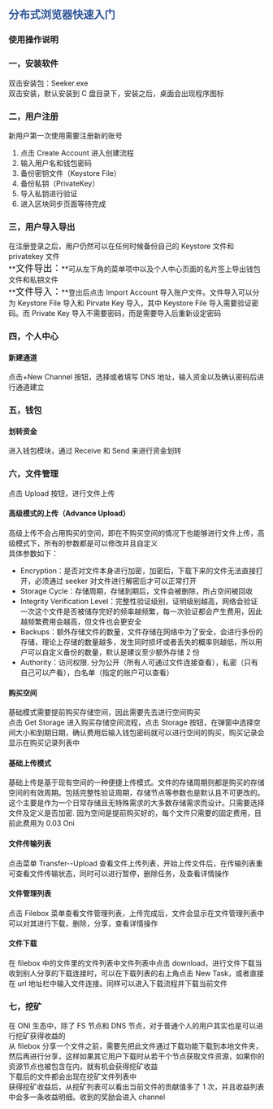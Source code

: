 ## <font color=#2F5597>分布式浏览器快速入门</font>

### 使用操作说明

### 一，安装软件

双击安装包：Seeker.exe<br/> 双击安装，默认安装到 C 盘目录下，安装之后，桌面会出现程序图标

### 二，用户注册

新用户第一次使用需要注册新的账号

1. 点击 Create Account 进入创建流程
2. 输入用户名和钱包密码
3. 备份密钥文件（Keystore File）
4. 备份私钥（PrivateKey）
5. 导入私钥进行验证
6. 进入区块同步页面等待完成

### 三，用户导入导出

在注册登录之后，用户仍然可以在任何时候备份自己的 Keystore 文件和 privatekey 文件  
**<font size=4>文件导出：</font>**可从左下角的菜单项中以及个人中心页面的名片签上导出钱包文件和私钥文件  
**<font size=4>文件导入：</font>**登出后点击 Import Account 导入账户文件。文件导入可以分为 Keystore File 导入和 Pirvate Key 导入，其中 Keystore File 导入需要验证密码。而 Private Key 导入不需要密码，而是需要导入后重新设定密码

### 四，个人中心

#### 新建通道

点击+New Channel 按钮，选择或者填写 DNS 地址，输入资金以及确认密码后进行通道建立

### 五，钱包

#### 划转资金

进入钱包模块，通过 Receive 和 Send 来进行资金划转

### 六，文件管理

点击 Upload 按钮，进行文件上传

#### 高级模式的上传（Advance Upload）

高级上传不会占用购买的空间，即在不购买空间的情况下也能够进行文件上传，高级模式下，所有的参数都是可以修改并且自定义  
具体参数如下：

- Encryption：是否对文件本身进行加密，加密后，下载下来的文件无法直接打开，必须通过 seeker 对文件进行解密后才可以正常打开
- Storage Cycle：存储周期，存储到期后，文件会被删除，所占空间被回收
- Integrity Verification Level：完整性验证级别，证明级别越高，网络会验证一次这个文件是否被储存完好的频率越频繁，每一次验证都会产生费用，因此越频繁费用会越高，但文件也会更安全
- Backups：额外存储文件的数量，文件存储在网络中为了安全，会进行多份的存储，理论上存储的数量越多，发生同时损坏或者丢失的概率则越低，所以用户可以自定义备份的数量，默认是建议至少额外存储 2 份
- Authority：访问权限. 分为公开（所有人可通过文件连接查看），私密（只有自己可以产看），白名单（指定的账户可以查看）

#### 购买空间

基础模式需要提前购买存储空间，因此需要先去进行空间购买  
点击 Get Storage 进入购买存储空间流程，点击 Storage 按钮，在弹窗中选择空间大小和到期日期，确认费用后输入钱包密码就可以进行空间的购买，购买记录会显示在购买记录列表中

#### 基础上传模式

基础上传是基于现有空间的一种便捷上传模式。文件的存储周期则都是购买的存储空间的有效周期。包括完整性验证周期，存储节点等参数也是默认且不可更改的。这个主要是作为一个日常存储且无特殊需求的大多数存储需求而设计。只需要选择文件及定义是否加密. 因为空间是提前购买好的，每个文件只需要的固定费用，目前此费用为 0.03 Oni

#### 文件传输列表

点击菜单 Transfer--Upload 查看文件上传列表，开始上传文件后，在传输列表重可查看文件传输状态，同时可以进行暂停，删除任务，及查看详情操作

#### 文件管理列表

点击 Filebox 菜单查看文件管理列表，上传完成后，文件会显示在文件管理列表中可以对其进行下载，删除，分享，查看详情操作

#### 文件下载

在 filebox 中的文件里的文件列表中文件列表中点击 download，进行文件下载当收到别人分享的下载连接时，可以在下载列表的右上角点击 New Task，或者直接在 url 地址栏中输入文件连接。同样可以进入下载流程并下载当前文件

### 七，挖矿

在 ONI 生态中，除了 FS 节点和 DNS 节点，对于普通个人的用户其实也是可以进行挖矿获得收益的  
从 filebox 分享一个文件之前，需要先把此文件通过下载功能下载到本地文件夹，然后再进行分享，这样如果其它用户下载时从若干个节点获取文件资源，如果你的资源节点也被包含在内，就有机会获得挖矿收益  
下载后的文件都会出现在挖矿文件列表中  
获得挖矿收益后，从挖矿列表可以看出当前文件的贡献值多了 1 次，并且收益列表中会多一条收益明细。收到的奖励会进入 channel
